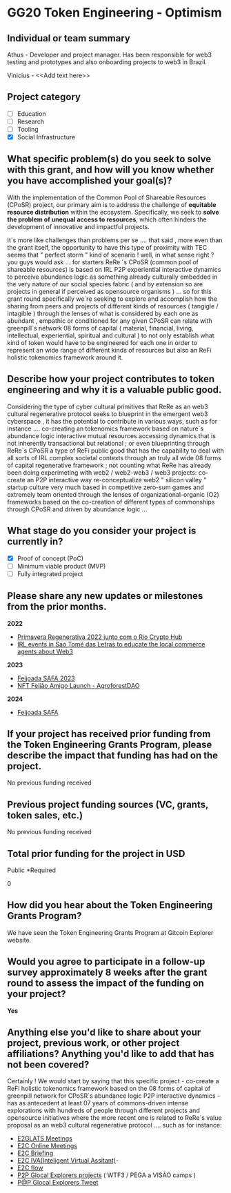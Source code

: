# GG20 Token Engineering - Optimism

## Individual or team summary
Athus - Developer and project manager. Has been responsible for web3 testing and prototypes and also onboarding projects to web3 in Brazil.

Vinicius - \<<Add text here\>>

## Project category

- [ ] Education
- [ ] Research
- [ ] Tooling
- [x] Social Infrastructure

## What specific problem(s) do you seek to solve with this grant, and how will you know whether you have accomplished your goal(s)?
With the implementation of the Common Pool of Shareable Resources (CPoSR) project, our primary aim is to address the challenge of **equitable resource distribution** within the ecosystem.
Specifically, we seek to **solve the problem of unequal access to resources**, which often hinders the development of innovative and impactful projects.

It´s more like challenges than problems per se .... that said , more even than the grant itself, the opportunity to have this type of proximity with TEC seems that " perfect storm " kind of scenario  ! well, in what sense right ? you guys would ask ... for starters ReRe ´s CPoSR (common pool of shareable resources) is based on IRL P2P experiential interactive dynamics to perceive abundance logic as something already culturally  embedded in the very nature of our social species fabric ( and by extension so are projects in general if perceived as opensource organisms ) ...  so for this grant round specifically we´re seeking to explore and accomplish how the sharing from peers and projects of different kinds of resources ( tangigle / intagible ) through the lenses of what is considered by each one as abundant , empathic or conditioned for any given CPoSR  can relate with greenpill`s network 08 forms of capital ( material, financial, living, intellectual, experiential, spiritual and cultural ) to not only establish what kind of token would have to be engineered for each one in order to represent an wide range of different kinds of resources but also an ReFi holistic tokenomics framework around it.

## Describe how your project contributes to token engineering and why it is a valuable public good.
Considering the type of cyber cultural primitives that ReRe as an web3 cultural regenerative protocol seeks to blueprint in the emergent web3 cyberspace , it has the potential to contribute in various ways, such as for instance ....  co-creating an tokenomics framework based on nature´s abundance logic interactive mutual resources accessing dynamics that is not inherently transactional but relational ; or even blueprinting through ReRe´s CPoSR  a type of ReFi public good that has the capability to deal with all sorts of IRL complex societal contexts through an truly all wide 08 forms of capital regenerative framework ; not counting what ReRe has already been doing experimeting with web2 / web2-web3 / web3 projects: co-create an P2P interactive way re-conceptualize web2 " silicon valley " startup culture very much based in competitive zero-sum games and extremely team oriented through the lenses of organizational-organic (O2) frameworks based on the co-creation of different types of  commonships through CPoSR and driven by abundance logic ...

## What stage do you consider your project is currently in?
- [x] Proof of concept (PoC)
- [ ] Minimum viable product (MVP)
- [ ] Fully integrated project

## Please share any new updates or milestones from the prior months.

**2022**

- [Primavera Regenerativa 2022 junto com o Rio Crypto Hub](https://x.com/rere_abundance/status/1585863440593145856)
- [IRL events in Sao Tomé das Letras to educate the local commerce agents about Web3](https://x.com/rere_abundance/status/1596327813736697856)

**2023**

- [Feijoada SAFA 2023](https://x.com/rere_abundance/status/1635412296217550849)
- [NFT Feijão Amigo Launch - AgroforestDAO](https://x.com/rere_abundance/status/1649590783509508096)

**2024**

- [Feijoada SAFA](https://x.com/docum3ant/status/1773455999380107360)


## If your project has received prior funding from the Token Engineering Grants Program, please describe the impact that funding has had on the project.

No previous funding received

## Previous project funding sources (VC, grants, token sales, etc.)

No previous funding received

## Total prior funding for the project in USD
Public
*Required

0

## How did you hear about the Token Engineering Grants Program?
We have seen the Token Engineering Grants Program at Gitcoin Explorer website.

## Would you agree to participate in a follow-up survey approximately 8 weeks after the grant round to assess the impact of the funding on your project?

**Yes**


## Anything else you'd like to share about your project, previous work, or other project affiliations? Anything you'd like to add that has not been covered?
Certainly ! We would start by saying that this specific project - co-create a ReFi holistic tokenomics framework based on the 08 forms of capital of greenpill network for CPoSR`s abundance logic P2P interactive dynamics - has as antecedent at least 07 years of commons-driven intense explorations with hundreds of people through different projects and opensource initiatives where the more recent one is related to ReRe´s value proposal as an web3 cultural regenerative protocol .... such as for instance:

- [E2GLATS Meetings](https://www.youtube.com/@estacaoexperimentale2glats979)
- [E2C Online Meetings](https://www.youtube.com/watch?v=753nLu3PNqQ&list=PL96oFrLfqPKoHe7pJANGts3rPSa8mE2rM)
- [E2C Briefing](https://hackmd.io/-nhISNl5SAedfmGLJlBoCA?view)
- [E2C IVA(Inteligent Virtual Assitant)](https://hackmd.io/2diz7PZVSva7y337xBgnCA?view)- 
- [E2C flow](https://docs.google.com/spreadsheets/d/1AY9IT1poZTJIQUpvNGB-2EzEDVb_1ETlOOXy3uxRU4s/edit?fbclid=IwAR0b33AgaPvbUJIpk70BSm5Czllpton95VimA6EV3csZloin3XyKgd-ArKQ#gid=1665012977)
- [P2P Glocal Explorers projects](https://www.youtube.com/@P2Pglocalexplorers) ( WTF3 / PEGA a VISÃO camps )
- [P@P Glocal Explorers Tweet](https://twitter.com/VRSS/status/1235327295113617414/photo/1)

